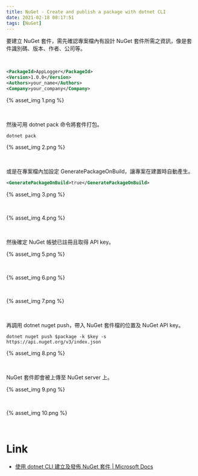 ```yaml
---
title: NuGet - Create and publish a package with dotnet CLI
date: 2021-02-18 08:17:51
tags: [NuGet]
---
```


要建立 NuGet 套件，需先確認專案檔內有設計 NuGet 套件所需之資訊，像是套件識別碼、版本、作者、公司等。  

<!-- More -->

<br>


```xml
<PackageId>AppLogger</PackageId>
<Version>1.0.0</Version>
<Authors>your_name</Authors>
<Company>your_company</Company>
```

{% asset_img 1.png %}

<br>


然後可用 dotnet pack 命令將套件打包。  

    dotnet pack

{% asset_img 2.png %}

<br>


或是在專案檔內加設定 GeneratePackageOnBuild，讓專案在建置時自動產生。  

```xml
<GeneratePackageOnBuild>true</GeneratePackageOnBuild>
```

{% asset_img 3.png %}

<br>


{% asset_img 4.png %}

<br>


然後確定 NuGet 帳號已註冊且取得 API key。  

{% asset_img 5.png %}

<br>


{% asset_img 6.png %}

<br>


{% asset_img 7.png %}

<br>


再調用 dotnet nuget push，帶入 NuGet 套件檔的位置及 NuGet API key。  

    dotnet nuget push $package -k $key -s https://api.nuget.org/v3/index.json

{% asset_img 8.png %}

<br>


NuGet 套件即會被上傳至 NuGet server 上。  

{% asset_img 9.png %}

<br>


{% asset_img 10.png %}

<br>


Link
====
* [使用 dotnet CLI 建立及發佈 NuGet 套件 | Microsoft Docs](https://docs.microsoft.com/zh-tw/nuget/quickstart/create-and-publish-a-package-using-the-dotnet-cli)
